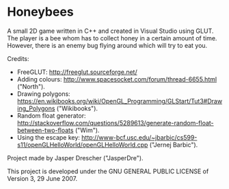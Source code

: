 # Honeybees

A small 2D game written in C++ and created in Visual Studio using GLUT.
The player is a bee whom has to collect honey in a certain amount of time. 
However, there is an enemy bug flying around which will try to eat you.

Credits:

- FreeGLUT: http://freeglut.sourceforge.net/
- Adding colours: http://www.spacesocket.com/forum/thread-6655.html ("North").
- Drawing polygons: https://en.wikibooks.org/wiki/OpenGL_Programming/GLStart/Tut3#Drawing_Polygons ("Wikibooks").
- Random float generator: http://stackoverflow.com/questions/5289613/generate-random-float-between-two-floats ("Wim").
- Using the escape key: http://www-bcf.usc.edu/~jbarbic/cs599-s11/openGLHelloWorld/openGLHelloWorld.cpp ("Jernej Barbic").

Project made by Jasper Drescher ("JasperDre").

This project is developed under the GNU GENERAL PUBLIC LICENSE of Version 3, 29 June 2007.
